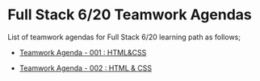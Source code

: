 # Full Stack 6/20 Teamwork Agendas

List of teamwork agendas for Full Stack 6/20  learning path as follows;

- [Teamwork Agenda - 001 : HTML&CSS](https://github.com/clarusway/clarusway-full-stack-6-20/blob/master/teamwork-agendas/pro-tw-001/tw-001-student.pdf)

- [Teamwork Agenda - 002 : HTML & CSS](https://github.com/clarusway/clarusway-full-stack-6-20/blob/master/teamwork-agendas/pro-tw-002/tw-002-student.pdf)

